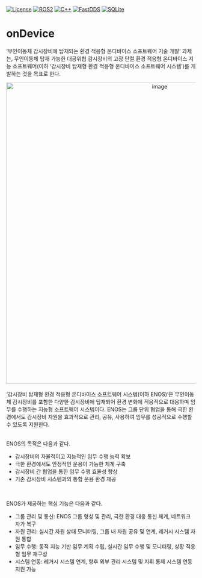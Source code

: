 [![License](https://img.shields.io/badge/License-Apache%202.0-blue.svg)](https://opensource.org/licenses/Apache-2.0)
[![ROS2](https://img.shields.io/badge/ROS2-Humble-blue)](https://docs.ros.org/en/humble/)
[![C++](https://img.shields.io/badge/C++-17-blue.svg)](https://isocpp.org/)
[![FastDDS](https://img.shields.io/badge/FastDDS-2.11.2-blue)](https://fast-dds.docs.eprosima.com/)
[![SQLite](https://img.shields.io/badge/SQLite-3.0-blue)](https://www.sqlite.org/)

# onDevice
‘무인이동체 감시장비에 탑재되는 환경 적응형 온디바이스 소프트웨어 기술 개발’ 과제는, 무인이동체 탑재 가능한 대공위협 감시장비의 고장 단절 환경 적응형 온디바이스 지능 소프트웨어(이하 ‘감시장비 탑재형 환경 적응형 온디바이스 소프트웨어 시스템’)를 개발하는 것을 목표로 한다.

<div align="center">
<img width="800" alt="image" src="https://github.com/user-attachments/assets/75fd069b-941a-40a1-9aa1-c0a27d4a31a9">
</div>
<br/>
‘감시장비 탑재형 환경 적응형 온디바이스 소프트웨어 시스템(이하 ENOS)’은 무인이동체 감시장비를 포함한 다양한 감시장비에 탑재되어 환경 변화에 적응적으로 대응하며 임무를 수행하는 지능형 소프트웨어 시스템이다. ENOS는 그룹 단위 협업을 통해 극한 환경에서도 감시장비 자원을 효과적으로 관리, 공유, 사용하여 임무를 성공적으로 수행할 수 있도록 지원한다. 
<br/><br/>

ENOS의 목적은 다음과 같다.
-	감시장비의 자율적이고 지능적인 임무 수행 능력 확보
-	극한 환경에서도 안정적인 운용이 가능한 체계 구축
-	감시장비 간 협업을 통한 임무 수행 효율성 향상
-	기존 감시장비 시스템과의 통합 운용 환경 제공

<br/>

ENOS가 제공하는 핵심 기능은 다음과 같다.
-	그룹 관리 및 통신: ENOS 그룹 형성 및 관리, 극한 환경 대응 통신 체계, 네트워크 자가 복구
-	자원 관리: 실시간 자원 상태 모니터링, 그룹 내 자원 공유 및 연계, 레거시 시스템 자원 통합
-	임무 수행: 동적 지능 기반 임무 계획 수립, 실시간 임무 수행 및 모니터링, 상황 적응형 임무 재구성
-	시스템 연동: 레거시 시스템 연계, 향후 외부 관리 시스템 및 지휘 통제 시스템 연동 지원 가능

